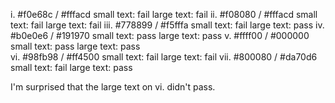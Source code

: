 i. #f0e68c / #fffacd
  small text: fail
  large text: fail
ii. #f08080 / #fffacd
  small text: fail
  large text: fail
iii. #778899 / #f5fffa
  small text: fail
  large text: pass
iv. #b0e0e6 / #191970
  small text: pass
  large text: pass
v. #ffff00 / #000000
  small text: pass
  large text: pass  
vi. #98fb98 / #ff4500
  small text: fail
  large text: fail
vii. #800080 / #da70d6
  small text: fail
  large text: pass

  I'm surprised that the large text on vi. didn't pass.
